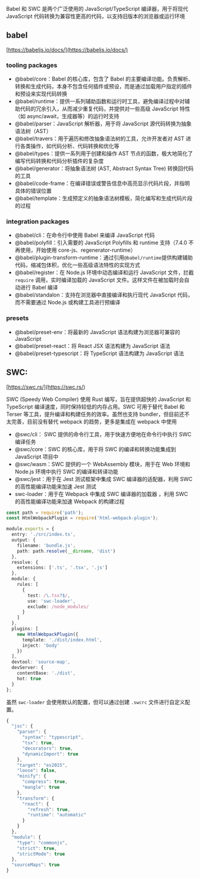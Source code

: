 Babel 和 SWC 是两个广泛使用的 JavaScript/TypeScript 编译器，用于将现代 JavaScript 代码转换为兼容性更高的代码，以支持旧版本的浏览器或运行环境

## babel
[https://babeljs.io/docs/](https://babeljs.io/docs/)

### tooling packages
+ @babel/core：Babel 的核心库，包含了 Babel 的主要编译功能。负责解析、转换和生成代码，本身不包含任何插件或预设，而是通过加载用户指定的插件和预设来实现代码转换
+ @babel/runtime：提供一系列辅助函数和运行时工具，避免编译过程中对辅助代码的冗余引入，从而减少重复代码，并提供对一些高级 JavaScript 特性（如 async/await，生成器等）的运行时支持
+ @babel/parser：JavaScript 解析器，用于将 JavaScript 源代码转换为抽象语法树（AST）
+ @babel/travers：用于遍历和修改抽象语法树的工具，允许开发者对 AST 进行各类操作，如代码分析、代码转换和优化等
+ @babel/types：提供一系列用于创建和操作 AST 节点的函数，极大地简化了编写代码转换和代码分析插件的复杂度
+ @babel/generator：将抽象语法树 (AST, Abstract Syntax Tree) 转换回代码的工具
+ @babel/code-frame：在编译错误或警告信息中高亮显示代码片段，并指明具体的错误位置
+ @babel/template：生成预定义的抽象语法树模板，简化编写和生成代码片段的过程

### integration packages
+ @babel/cli：在命令行中使用 Babel 来编译 JavaScript 代码
+ @babel/polyfill：引入需要的 JavaScript Polyfills 和 runtime 支持（7.4.0  不再使用，开始使用 core-js、regenerator-runtime）
+ @babel/plugin-transform-runtime：通过引用`@babel/runtime`提供构建辅助代码，缩减包体积，优化一些高级语法特性的实现方式
+ @babel/register：在 Node.js 环境中动态编译和运行 JavaScript 文件，拦截 `require` 调用，实时编译加载的 JavaScript 文件。这样文件在被加载时会自动进行 Babel 编译
+ @babel/standalon：支持在浏览器中直接编译和执行现代 JavaScript 代码，而不需要通过 Node.js 或构建工具进行预编译

### presets
+ @babel/preset-env：将最新的 JavaScript 语法构建为浏览器可兼容的 JavaScript
+ @babel/preset-react：将 React JSX 语法构建为 JavaScript 语法
+ @babel/preset-typescript：将 TypeScript 语法构建为 JavaScript 语法

## SWC:
[https://swc.rs/](https://swc.rs/)

SWC (Speedy Web Compiler) 使用 Rust 编写，旨在提供超快的 JavaScript 和 TypeScript 编译速度，同时保持较低的内存占用。SWC 可用于替代 Babel 和 Terser 等工具，提升编译和构建任务的效率。虽然也支持 bundler，但目前还不太完善，目前没有替代 webpack 的趋势，更多是集成在 webpack 中使用

+ @swc/cli： SWC 提供的命令行工具，用于快速方便地在命令行中执行 SWC 编译任务
+ @swc/core：SWC 的核心库，用于将 SWC 的编译和转换功能集成到 JavaScript 项目中
+ @swc/wasm：SWC 提供的一个 WebAssembly 模块，用于在 Web 环境和 Node.js 环境中执行 SWC 的编译和转译功能
+ @swc/jest：用于在 Jest 测试框架中集成 SWC 编译器的适配器，利用 SWC 的高性能编译功能来加速 Jest 测试
+ swc-loader：用于在 Webpack 中集成 SWC 编译器的加载器 ，利用 SWC 的高性能编译功能来加速 Webpack 的构建过程

```typescript
const path = require('path');
const HtmlWebpackPlugin = require('html-webpack-plugin');

module.exports = {
  entry: './src/index.ts',
  output: {
    filename: 'bundle.js',
    path: path.resolve(__dirname, 'dist')
  },
  resolve: {
    extensions: ['.ts', '.tsx', '.js']
  },
  module: {
    rules: [
      {
        test: /\.tsx?$/,
        use: 'swc-loader',
        exclude: /node_modules/
      }
    ]
  },
  plugins: [
    new HtmlWebpackPlugin({
      template: './dist/index.html',
      inject: 'body'
    })
  ],
  devtool: 'source-map',
  devServer: {
    contentBase: './dist',
    hot: true
  }
};
```



虽然 `swc-loader` 会使用默认的配置，但可以通过创建 `.swcrc` 文件进行自定义配置。

```typescript
{
  "jsc": {
    "parser": {
      "syntax": "typescript",
      "tsx": true,
      "decorators": true,
      "dynamicImport": true
    },
    "target": "es2015",
    "loose": false,
    "minify": {
      "compress": true,
      "mangle": true
    },
    "transform": {
      "react": {
        "refresh": true,
        "runtime": "automatic"
      }
    }
  },
  "module": {
    "type": "commonjs",
    "strict": true,
    "strictMode": true
  },
  "sourceMaps": true
}
```

